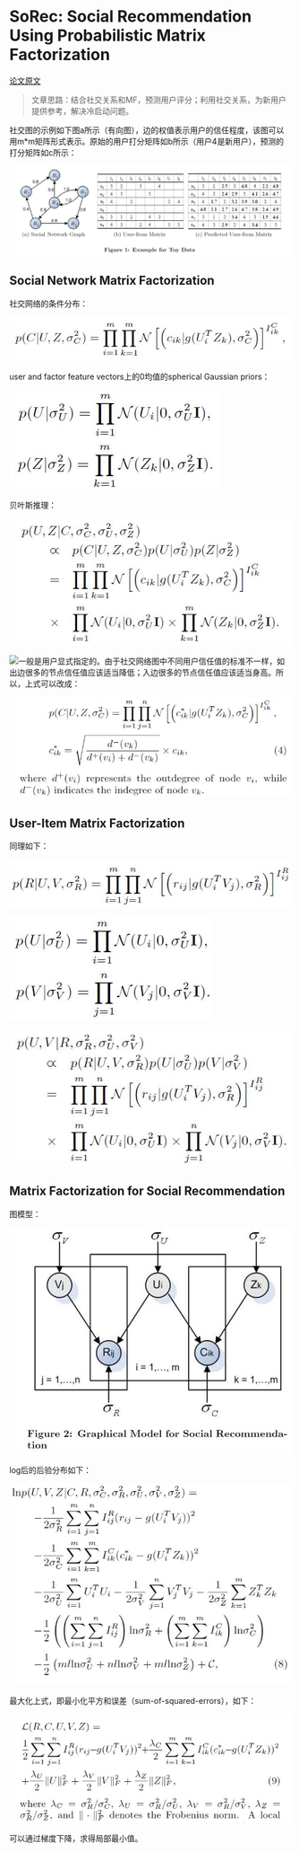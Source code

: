 # SoRec: Social Recommendation Using Probabilistic Matrix Factorization

[论文原文](https://github.com/chenboability/RecommenderSystem-Paper/blob/master/Matrix%20Factorization/paper/Social%20Recommendation%20Using%20Probabilistic%20Matrix%20Factorization.pdf)

> 文章思路：结合社交关系和MF，预测用户评分；利用社交关系，为新用户提供参考，解决冷启动问题。

社交图的示例如下图a所示（有向图），边的权值表示用户的信任程度，该图可以用m*m矩阵形式表示。原始的用户打分矩阵如b所示（用户4是新用户），预测的打分矩阵如c所示：

![](res/13.jpg)

## Social Network Matrix Factorization

社交网络的条件分布：

![](res/14.jpg)

user and factor feature vectors上的0均值的spherical Gaussian priors：

![](res/15.jpg)

贝叶斯推理：

![](res/16.jpg)

![](http://latex.codecogs.com/gif.latex?\{c_{ik}})一般是用户显式指定的。由于社交网络图中不同用户信任值的标准不一样，如出边很多的节点信任值应该适当降低；入边很多的节点信任值应该适当身高。所以，上式可以改成：

![](res/17.jpg)

## User-Item Matrix Factorization

同理如下：

![](res/18.jpg)

![](res/19.jpg)

![](res/20.jpg)

## Matrix Factorization for Social Recommendation

图模型：

![](res/SNPMF.jpg)

log后的后验分布如下：

![](res/21.jpg)

最大化上式，即最小化平方和误差（sum-of-squared-errors），如下：

![](res/22.jpg)

可以通过梯度下降，求得局部最小值。



